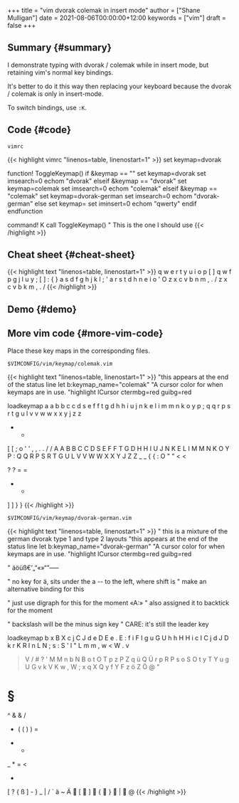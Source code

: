 +++
title = "vim dvorak colemak in insert mode"
author = ["Shane Mulligan"]
date = 2021-08-06T00:00:00+12:00
keywords = ["vim"]
draft = false
+++

## Summary {#summary}

I demonstrate typing with dvorak / colemak while in
insert mode, but retaining vim's normal key
bindings.

It's better to do it this way then replacing
your keyboard because the dvorak / colemak is only in
insert-mode.

To switch bindings, use `:K`.


## Code {#code}

`vimrc`

{{< highlight vimrc "linenos=table, linenostart=1" >}}
set keymap=dvorak

function! ToggleKeymap()
    if &keymap == ""
        set keymap=dvorak
        set imsearch=0
        echom "dvorak"
    elseif &keymap == "dvorak"
        set keymap=colemak
        set imsearch=0
        echom "colemak"
    elseif &keymap == "colemak"
        set keymap=dvorak-german
        set imsearch=0
        echom "dvorak-german"
    else
        set keymap=
        set iminsert=0
        echom "qwerty"
    endif
endfunction

command! K call ToggleKeymap() " This is the one I should use
{{< /highlight >}}


## Cheat sheet {#cheat-sheet}

{{< highlight text "linenos=table, linenostart=1" >}}
q w e r t y u i o p [ ]
q w f p g j l u y ; [ ]
                  : { }
a s d f g h j k l ; '
a r s t d h n e i o '
                  O
z x c v b n m , . /
z x c v b k m , . /
{{< /highlight >}}


## Demo {#demo}

<!-- Play on asciinema.com -->
<!-- <a title="asciinema recording" href="https://asciinema.org/a/PUY64IcmUekcdMH0apkaE629a" target="_blank"><img alt="asciinema recording" src="https://asciinema.org/a/PUY64IcmUekcdMH0apkaE629a.svg" /></a> -->
<!-- Play on the blog -->
<script src="https://asciinema.org/a/PUY64IcmUekcdMH0apkaE629a.js" id="asciicast-PUY64IcmUekcdMH0apkaE629a" async></script>


## More vim code {#more-vim-code}

Place these key maps in the corresponding files.

`$VIMCONFIG/vim/keymap/colemak.vim`

{{< highlight text "linenos=table, linenostart=1" >}}
"this appears at the end of the status line
let b:keymap_name="colemak"
"A cursor color for when keymaps are in use.
"highlight lCursor ctermbg=red guibg=red

loadkeymap
a a
b b
c c
d s
e f
f t
g d
h h
i u
j n
k e
l i
m m
n k
o y
p ;
q q
r p
s r
t g
u l
v v
w w
x x
y j
z z
- -
[ [
; o
' '
, ,
. .
/ /
A A
B B
C C
D S
E F
F T
G D
H H
I U
J N
K E
L I
M M
N K
O Y
P :
Q Q
R P
S R
T G
U L
V V
W W
X X
Y J
Z Z
_ _
{ {
: O
\" \"
< <
> >
? ?
= =
+ +
] ]
} }
{{< /highlight >}}

`$VIMCONFIG/vim/keymap/dvorak-german.vim`

{{< highlight text "linenos=table, linenostart=1" >}}
" this is a mixture of the german dvorak type 1 and type 2 layouts
"this appears at the end of the status line
let b:keymap_name="dvorak-german"
"A cursor color for when keymaps are in use.
"highlight lCursor ctermbg=red guibg=red


" äöüß€’„“«»“”–—

" no key for ä, sits under the a -- to the left, where shift is
" make an alternative binding for this

" just use digraph for this for the moment «A:»
" also assigned it to backtick for the moment

" backslash will be the minus sign key
" CARE: it's still the leader key

loadkeymap
b x
B X
c j
C J
d e
D E
e .
E :
f i
F I
g u
G U
h h
H H
i c
I C
j d
J D
k r
K R
l n
L N
; s
: S
' l
\" L
m m
, w
< W
. v
> V
/ #
? '
M M
n b
N B
o t
O T
p z
P Z
q ü
Q Ü
r p
R P
s o
S O
t y
T Y
u g
U G
v k
V K
w ,
W ;
x q
X Q
y f
Y F
z ö
Z Ö
@ "
# §
^ &
& /
* (
( )
) =
- +
_ *
= <
+ >
[ ?
{ ß
] -
} _
| /
` ä
~ Ä
 [
 ]
 {
 }
 |
 @
{{< /highlight >}}